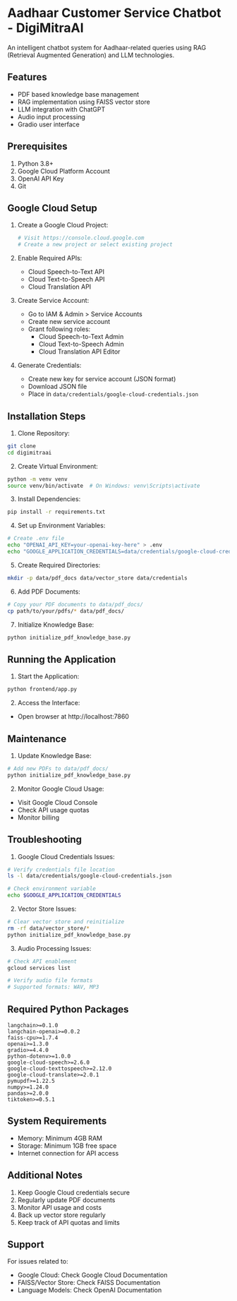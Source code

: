 # Aadhaar Customer Service Chatbot - DigiMitraAI

An intelligent chatbot system for Aadhaar-related queries using RAG (Retrieval Augmented Generation) and LLM technologies.

## Features
- PDF based knowledge base management
- RAG implementation using FAISS vector store
- LLM integration with ChatGPT
- Audio input processing
- Gradio user interface

## Prerequisites
1. Python 3.8+
2. Google Cloud Platform Account
3. OpenAI API Key
4. Git


## Google Cloud Setup
1. Create a Google Cloud Project:
   ```bash
   # Visit https://console.cloud.google.com
   # Create a new project or select existing project
   ```

2. Enable Required APIs:
   - Cloud Speech-to-Text API
   - Cloud Text-to-Speech API
   - Cloud Translation API

3. Create Service Account:
   - Go to IAM & Admin > Service Accounts
   - Create new service account
   - Grant following roles:
     * Cloud Speech-to-Text Admin
     * Cloud Text-to-Speech Admin
     * Cloud Translation API Editor

4. Generate Credentials:
   - Create new key for service account (JSON format)
   - Download JSON file
   - Place in `data/credentials/google-cloud-credentials.json`

## Installation Steps

1. Clone Repository:
```bash
git clone 
cd digimitraai
```

2. Create Virtual Environment:
```bash
python -m venv venv
source venv/bin/activate  # On Windows: venv\Scripts\activate
```

3. Install Dependencies:
```bash
pip install -r requirements.txt
```

4. Set up Environment Variables:
```bash
# Create .env file
echo "OPENAI_API_KEY=your-openai-key-here" > .env
echo "GOOGLE_APPLICATION_CREDENTIALS=data/credentials/google-cloud-credentials.json" >> .env
```

5. Create Required Directories:
```bash
mkdir -p data/pdf_docs data/vector_store data/credentials
```

6. Add PDF Documents:
```bash
# Copy your PDF documents to data/pdf_docs/
cp path/to/your/pdfs/* data/pdf_docs/
```

7. Initialize Knowledge Base:
```bash
python initialize_pdf_knowledge_base.py
```

## Running the Application

1. Start the Application:
```bash
python frontend/app.py
```

2. Access the Interface:
- Open browser at http://localhost:7860

## Maintenance

1. Update Knowledge Base:
```bash
# Add new PDFs to data/pdf_docs/
python initialize_pdf_knowledge_base.py
```

2. Monitor Google Cloud Usage:
- Visit Google Cloud Console
- Check API usage quotas
- Monitor billing

## Troubleshooting

1. Google Cloud Credentials Issues:
```bash
# Verify credentials file location
ls -l data/credentials/google-cloud-credentials.json

# Check environment variable
echo $GOOGLE_APPLICATION_CREDENTIALS
```

2. Vector Store Issues:
```bash
# Clear vector store and reinitialize
rm -rf data/vector_store/*
python initialize_pdf_knowledge_base.py
```

3. Audio Processing Issues:
```bash
# Check API enablement
gcloud services list

# Verify audio file formats
# Supported formats: WAV, MP3
```

## Required Python Packages
```
langchain>=0.1.0
langchain-openai>=0.0.2
faiss-cpu>=1.7.4
openai>=1.3.0
gradio>=4.4.0
python-dotenv>=1.0.0
google-cloud-speech>=2.6.0
google-cloud-texttospeech>=2.12.0
google-cloud-translate>=2.0.1
pymupdf>=1.22.5
numpy>=1.24.0
pandas>=2.0.0
tiktoken>=0.5.1
```

## System Requirements
- Memory: Minimum 4GB RAM
- Storage: Minimum 1GB free space
- Internet connection for API access

## Additional Notes
1. Keep Google Cloud credentials secure
2. Regularly update PDF documents
3. Monitor API usage and costs
4. Back up vector store regularly
5. Keep track of API quotas and limits

## Support
For issues related to:
- Google Cloud: Check Google Cloud Documentation
- FAISS/Vector Store: Check FAISS Documentation
- Language Models: Check OpenAI Documentation
